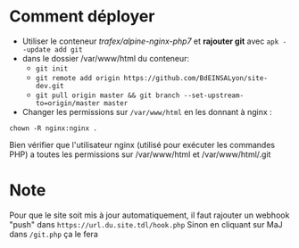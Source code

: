 # Comment déployer
* Utiliser le conteneur *trafex/alpine-nginx-php7*
et **rajouter git** avec `apk --update add git`
* dans le dossier /var/www/html du conteneur:
  - `git init`
  - `git remote add origin https://github.com/BdEINSALyon/site-dev.git`
  - `git pull origin master && git branch --set-upstream-to=origin/master master`
* Changer les permissions sur `/var/www/html` en les donnant à nginx : 
```
chown -R nginx:nginx .
```
Bien vérifier que l'utilisateur nginx (utilisé pour exécuter les commandes PHP) a toutes les permissions sur /var/www/html et /var/www/html/.git

# Note
Pour que le site soit mis à jour automatiquement, il faut rajouter un webhook "push" dans ``https://url.du.site.tdl/hook.php``
Sinon en cliquant sur MaJ dans `/git.php` ça le fera
